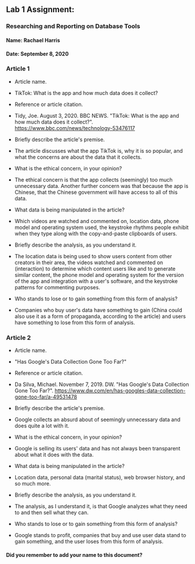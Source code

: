## Lab 1 Assignment:
### Researching and Reporting on Database Tools
#### Name: Rachael Harris
#### Date: September 8, 2020

### Article 1
 -  Article name.
 - TikTok: What is the app and how much data does it collect?

-  Reference or article citation.
 - Tidy, Joe. August 3, 2020. BBC NEWS. "TikTok: What is the app and how much data does it collect?". https://www.bbc.com/news/technology-53476117

- Briefly describe the article's premise.
 - The article discusses what the app TikTok is, why it is so popular, and what the concerns are about the data that it collects.

- What is the ethical concern, in your opinion?
 - The ethical concern is that the app collects (seemingly) too much unnecessary data. Another further concern was that because the app is Chinese, that the Chinese government will have access to all of this data.

- What data is being manipulated in the article?
 - Which videos are watched and commented on, location data, phone model and operating system used, the keystroke rhythms people exhibit when they type along with the copy-and-paste clipboards of users.

- Briefly describe the analysis, as you understand it.
 - The location data is being used to show users content from other creators in their area, the videos watched and commented on (interaction) to determine which content users like and to generate similar content, the phone model and operating system for the version of the app and integration with a user's software, and the keystroke patterns for commenting purposes.

- Who stands to lose or to gain something from this form of analysis?
 - Companies who buy user's data have something to gain (China could also use it as a form of propaganda, according to the article) and users have something to lose from this form of analysis.


### Article 2
 -  Article name.
 - "Has Google's Data Collection Gone Too Far?"

-  Reference or article citation.
 - Da Silva, Michael. November 7, 2019. DW. "Has Google's Data Collection Gone Too Far?". https://www.dw.com/en/has-googles-data-collection-gone-too-far/a-49531478

- Briefly describe the article's premise.
 - Google collects an absurd about of seemingly unnecessary data and does quite a lot with it.

- What is the ethical concern, in your opinion?
 - Google is selling its users' data and has not always been transparent about what it does with the data.

- What data is being manipulated in the article?
 - Location data, personal data (marital status), web browser history, and so much more.

- Briefly describe the analysis, as you understand it.
 - The analysis, as I understand it, is that Google analyzes what they need to and then sell what they can.  

- Who stands to lose or to gain something from this form of analysis?
 - Google stands to profit, companies that buy and use user data stand to gain something, and the user loses from this form of analysis.



#### Did you remember to add your name to this document?
